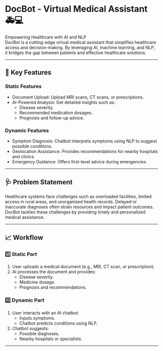 # DocBot - Virtual Medical Assistant 🚑💻

Empowering Healthcare with AI and NLP  
DocBot is a cutting-edge virtual medical assistant that simplifies healthcare access and decision-making. By leveraging AI, machine learning, and NLP, it bridges the gap between patients and effective healthcare solutions.

---

## 🌟 Key Features

### Static Features
- Document Upload: Upload MRI scans, CT scans, or prescriptions.
- AI-Powered Analysis: Get detailed insights such as:
  - Disease severity.
  - Recommended medication dosages.
  - Prognosis and follow-up advice.

### Dynamic Features
- Symptom Diagnosis: Chatbot interprets symptoms using NLP to suggest possible conditions.
- Geolocation Assistance: Provides recommendations for nearby hospitals and clinics.
- Emergency Guidance: Offers first-level advice during emergencies.

---

## 🩺 Problem Statement

Healthcare systems face challenges such as overloaded facilities, limited access in rural areas, and unorganized health records. Delayed or inaccurate diagnoses often strain resources and impact patient outcomes.  
DocBot tackles these challenges by providing timely and personalized medical assistance.

---

## 📈 Workflow

### 1️⃣ Static Part
1. User uploads a medical document (e.g., MRI, CT scan, or prescription).
2. AI processes the document and provides:
   - Disease severity.
   - Medicine dosage.
   - Prognosis and recommendations.

### 2️⃣ Dynamic Part
1. User interacts with an AI chatbot:
   - Inputs symptoms.
   - Chatbot predicts conditions using NLP.
2. Chatbot suggests:
   - Possible diagnoses.
   - Nearby hospitals or specialists.

---
